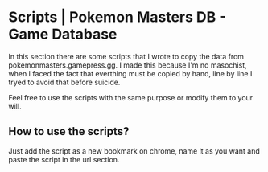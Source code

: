 # Scripts | Pokemon Masters DB - Game Database

In this section there are some scripts that I wrote to copy the data from pokemonmasters.gamepress.gg.
I made this because I'm no masochist, when I faced the fact that everthing must be copied by hand, line by line I tryed to avoid that before suicide.

Feel free to use the scripts with the same purpose or modify them to your will.

## How to use the scripts?

Just add the script as a new bookmark on chrome, name it as you want and paste the script in the url section.

